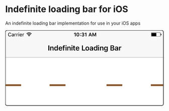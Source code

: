 # Indefinite loading bar for iOS
An indefinite loading bar implementation for use in your iOS apps

![Screenshot](/indefinite_loading_bar.png?raw=true "Indefinite loading bar screenshot")